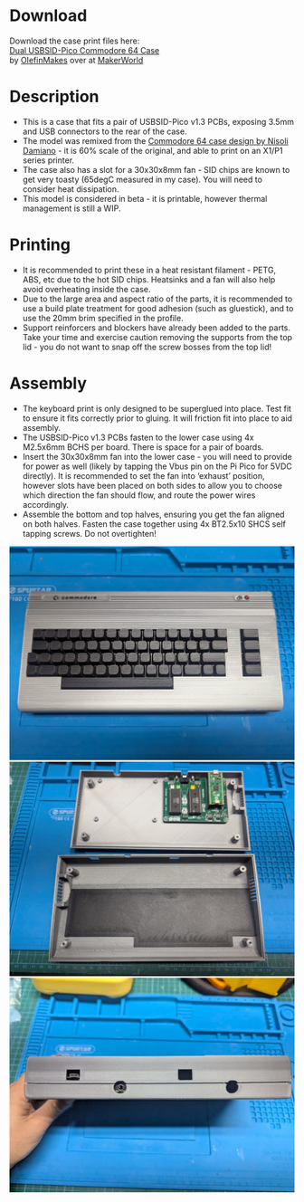 # Download
Download the case print files here:  
[Dual USBSID-Pico Commodore 64 Case](makerworld.com/en/models/1639001-dual-usbsid-pico-commodore-64-case)  
by [OlefinMakes](https://makerworld.com/en/@OlefinMakes) over at [MakerWorld](https://makerworld.com/en)

# Description
* This is a case that fits a pair of USBSID-Pico v1.3 PCBs, exposing 3.5mm and USB connectors to the rear of the case.
* The model was remixed from the [Commodore 64 case design by Nisoli Damiano](https://makerworld.com/en/models/891169-commodore-64-chassis) - it is 60% scale of the original, and able to print on an X1/P1 series printer.
* The case also has a slot for a 30x30x8mm fan - SID chips are known to get very toasty (65degC measured in my case). You will need to consider heat dissipation.
* This model is considered in beta - it is printable, however thermal management is still a WIP.

# Printing
* It is recommended to print these in a heat resistant filament - PETG, ABS, etc due to the hot SID chips. Heatsinks and a fan will also help avoid overheating inside the case.
* Due to the large area and aspect ratio of the parts, it is recommended to use a build plate treatment for good adhesion (such as gluestick), and to use the 20mm brim specified in the profile.
* Support reinforcers and blockers have already been added to the parts.
Take your time and exercise caution removing the supports from the top lid - you do not want to snap off the screw bosses from the top lid!

# Assembly
* The keyboard print is only designed to be superglued into place. Test fit to ensure it fits correctly prior to gluing. It will friction fit into place to aid assembly.
* The USBSID-Pico v1.3 PCBs fasten to the lower case using 4x M2.5x6mm BCHS per board. There is space for a pair of boards.
* Insert the 30x30x8mm fan into the lower case - you will need to provide for power as well (likely by tapping the Vbus pin on the Pi Pico for 5VDC directly). It is recommended to set the fan into ‘exhaust’ position, however slots have been placed on both sides to allow you to choose which direction the fan should flow, and route the power wires accordingly.
* Assemble the bottom and top halves, ensuring you get the fan aligned on both halves. Fasten the case together using 4x BT2.5x10 SHCS self tapping screws. Do not overtighten!

![Front](case_front.webp)
![Inside](case_inside.webp)
![Backside](case_backside.webp)
